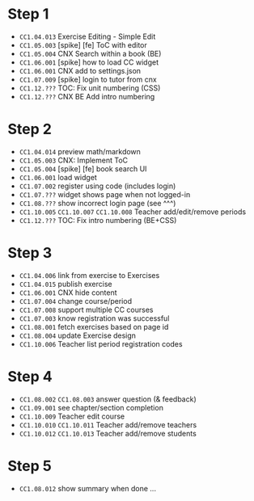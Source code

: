 # Step 1

- `CC1.04.013` Exercise Editing - Simple Edit
- `CC1.05.003` [spike] [fe] ToC with editor
- `CC1.05.004` CNX Search within a book (BE)
- `CC1.06.001` [spike] how to load CC widget
- `CC1.06.001` CNX add to settings.json
- `CC1.07.009` [spike] login to tutor from cnx
- `CC1.12.???` TOC: Fix unit numbering (CSS)
- `CC1.12.???` CNX BE Add intro numbering


# Step 2

- `CC1.04.014` preview math/markdown
- `CC1.05.003` CNX: Implement ToC
- `CC1.05.004` [spike] [fe] book search UI
- `CC1.06.001` load widget
- `CC1.07.002` register using code (includes login)
- `CC1.07.???` widget shows page when not logged-in
- `CC1.08.???` show incorrect login page (see ^^^)
- `CC1.10.005` `CC1.10.007` `CC1.10.008`  Teacher add/edit/remove periods
- `CC1.12.???` TOC: Fix intro numbering (BE+CSS)


# Step 3

- `CC1.04.006` link from exercise to Exercises
- `CC1.04.015` publish exercise
- `CC1.06.001` CNX hide content
- `CC1.07.004` change course/period
- `CC1.07.008` support multiple CC courses
- `CC1.07.003` know registration was successful
- `CC1.08.001` fetch exercises based on page id
- `CC1.08.004` update Exercise design
- `CC1.10.006` Teacher list period registration codes


# Step 4

- `CC1.08.002` `CC1.08.003` answer question (& feedback)
- `CC1.09.001` see chapter/section completion
- `CC1.10.009` Teacher edit course
- `CC1.10.010` `CC1.10.011` Teacher add/remove teachers
- `CC1.10.012` `CC1.10.013` Teacher add/remove students


# Step 5

- `CC1.08.012` show summary when done
...
